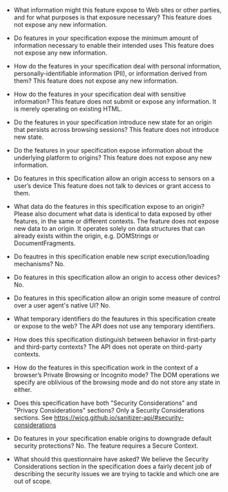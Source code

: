 * What information might this feature expose to Web sites or other parties, and for what purposes is that exposure necessary?
This feature does not expose any new information.

* Do features in your specification expose the minimum amount of information necessary to enable their intended uses
This feature does not expose any new information.

* How do the features in your specification deal with personal information, personally-identifiable information (PII), or information derived from them?
This feature does not expose any new information.

* How do the features in your specification deal with sensitive information?
This feature does not submit or expose any information. It is merely operating on existing HTML.

* Do the features in your specification introduce new state for an origin that persists across browsing sessions?
This feature does not introduce new state.

* Do the features in your specification expose information about the underlying platform to origins?
This feature does not expose any new information.

* Do features in this specification allow an origin access to sensors on a user’s device
This feature does not talk to devices or grant access to them.

* What data do the features in this specification expose to an origin? Please also document what data is identical to data exposed by other features, in the same or different contexts.
The feature does not expose new data to an origin. It operates solely on data structures that can already exists within the origin, e.g. DOMStrings or DocumentFragments.

* Do feautres in this specification enable new script execution/loading mechanisms?
No.

* Do features in this specification allow an origin to access other devices?
No.

* Do features in this specification allow an origin some measure of control over a user agent's native UI?
No.

* What temporary identifiers do the feautures in this specification create or expose to the web?
The API does not use any temporary identifiers.

* How does this specification distinguish between behavior in first-party and third-party contexts?
The API does not operate on third-party contexts.

* How do the features in this specification work in the context of a browser’s Private Browsing or Incognito mode?
The DOM operations we specify are oblivious of the browsing mode and do not store any state in either.

* Does this specification have both "Security Considerations" and "Privacy Considerations" sections?
Only a Security Considerations sections. See https://wicg.github.io/sanitizer-api/#security-considerations

* Do features in your specification enable origins to downgrade default security protections?
No. The feature requires a Secure Context.

* What should this questionnaire have asked?
We believe the Security Considerations section in the specification does a fairly decent job of describing the security issues we are trying to tackle and which one are out of scope.